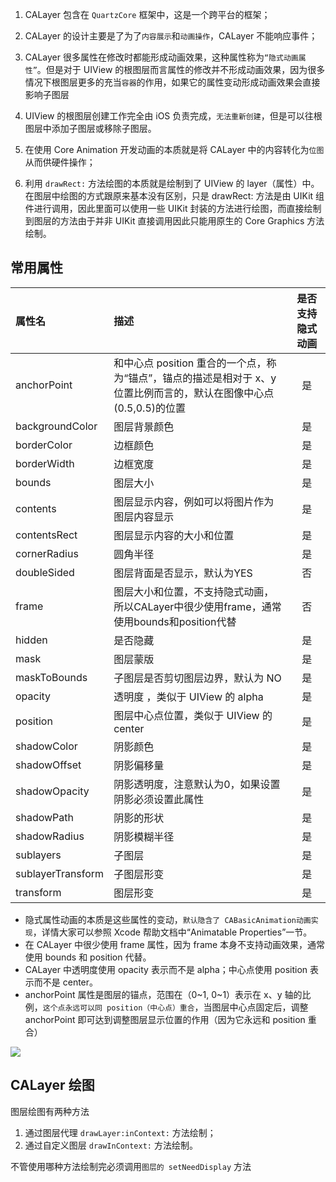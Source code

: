 
1. CALayer 包含在 `QuartzCore` 框架中，这是一个跨平台的框架；

2. CALayer 的设计主要是了为了`内容展示`和`动画操作`，CALayer 不能响应事件；

3. CALayer 很多属性在修改时都能形成动画效果，这种属性称为`“隐式动画属性”`。但是对于 UIView 的根图层而言属性的修改并不形成动画效果，因为很多情况下根图层更多的充当`容器`的作用，如果它的属性变动形成动画效果会直接影响子图层

4. UIView 的根图层创建工作完全由 iOS 负责完成，`无法重新创建`，但是可以往根图层中添加子图层或移除子图层。

5. 在使用 Core Animation 开发动画的本质就是将 CALayer 中的内容转化为`位图`从而供硬件操作；

6. 利用 `drawRect:` 方法绘图的本质就是绘制到了 UIView 的 layer（属性）中。在图层中绘图的方式跟原来基本没有区别，只是 drawRect: 方法是由 UIKit 组件进行调用，因此里面可以使用一些 UIKit 封装的方法进行绘图，而直接绘制到图层的方法由于并非 UIKit 直接调用因此只能用原生的 Core Graphics 方法绘制。


## 常用属性

|属性名|描述|是否支持隐式动画|
|:---------|:--------|:-----:|
|anchorPoint|和中心点 position 重合的一个点，称为“锚点”，锚点的描述是相对于 x、y 位置比例而言的，默认在图像中心点(0.5,0.5)的位置|是|
|backgroundColor|图层背景颜色|是|
|borderColor|边框颜色|是|
|borderWidth|边框宽度|是|
|bounds|图层大小|是|
|contents|图层显示内容，例如可以将图片作为图层内容显示|是|
|contentsRect|图层显示内容的大小和位置|是|
|cornerRadius|圆角半径|是|
|doubleSided|图层背面是否显示，默认为YES|否|
|frame|图层大小和位置，不支持隐式动画，所以CALayer中很少使用frame，通常使用bounds和position代替|否|
|hidden|是否隐藏|是|
|mask|图层蒙版|是|
|maskToBounds|子图层是否剪切图层边界，默认为 NO|是|
|opacity|透明度 ，类似于 UIView 的 alpha|是|
|position|图层中心点位置，类似于 UIView 的 center|是|
|shadowColor|阴影颜色|是|
|shadowOffset|阴影偏移量|是|
|shadowOpacity|阴影透明度，注意默认为0，如果设置阴影必须设置此属性|是|
|shadowPath|阴影的形状|是|
|shadowRadius|阴影模糊半径|是|
|sublayers|子图层|是|
|sublayerTransform|子图层形变|是|
|transform|图层形变|是|

* 隐式属性动画的本质是这些属性的变动，`默认隐含了 CABasicAnimation动画实现`，详情大家可以参照 Xcode 帮助文档中“Animatable Properties”一节。
* 在 CALayer 中很少使用 frame 属性，因为 frame 本身不支持动画效果，通常使用 bounds 和 position 代替。
* CALayer 中透明度使用 opacity 表示而不是 alpha；中心点使用 position 表示而不是 center。
* anchorPoint 属性是图层的锚点，范围在（0~1, 0~1）表示在 x、y 轴的比例，`这个点永远可以同 position（中心点）重合`，当图层中心点固定后，调整 anchorPoint 即可达到调整图层显示位置的作用（因为它永远和 position 重合）

![](https://images0.cnblogs.com/blog/62046/201409/150628370964045.png)



## CALayer 绘图

图层绘图有两种方法

1. 通过图层代理 `drawLayer:inContext:` 方法绘制；
2. 通过自定义图层 `drawInContext:` 方法绘制。

不管使用哪种方法绘制完必须调用`图层的 setNeedDisplay` 方法
